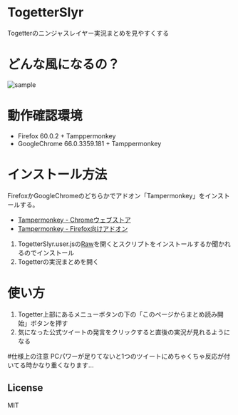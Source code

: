 # TogetterSlyr
Togetterのニンジャスレイヤー実況まとめを見やすくする

# どんな風になるの？
![sample](https://github.com/rizenback000/TogetterSlyr/blob/media/media/sample.gif)


# 動作確認環境
- Firefox 60.0.2 + Tamppermonkey
- GoogleChrome 66.0.3359.181 + Tamppermonkey

# インストール方法
FirefoxかGoogleChromeのどちらかでアドオン「Tampermonkey」をインストールする。
- [Tampermonkey - Chromeウェブストア](https://chrome.google.com/webstore/detail/tampermonkey/dhdgffkkebhmkfjojejmpbldmpobfkfo?hl=ja)
- [Tampermonkey - Firefox向けアドオン](https://addons.mozilla.org/ja/firefox/addon/tampermonkey/)
1. TogetterSlyr.user.jsの[Raw](https://github.com/rizenback000/TogetterSlyr/raw/master/TogetterSlyr.user.js)を開くとスクリプトをインストールするか聞かれるのでインストール
2. Togetterの実況まとめを開く

# 使い方
1. Togetter上部にあるメニューボタンの下の「このページからまとめ読み開始」ボタンを押す
1. 気になった公式ツイートの発言をクリックすると直後の実況が見れるようになる


#仕様上の注意
PCパワーが足りてないと1つのツイートにめちゃくちゃ反応が付いてる時かなり重くなります…

## License
MIT
